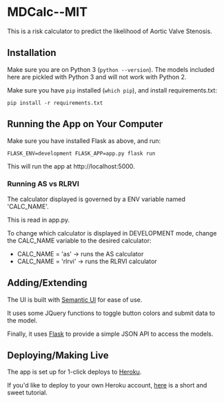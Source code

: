# MDCalc--MIT

This is a risk calculator to predict the likelihood of Aortic Valve Stenosis.

## Installation

Make sure you are on Python 3 (`python --version`). The models included here are pickled with Python 3 and will not work with Python 2.

Make sure you have `pip` installed (`which pip`), and install requirements.txt:

```
pip install -r requirements.txt
```

## Running the App on Your Computer

Make sure you have installed Flask as above, and run:

```
FLASK_ENV=development FLASK_APP=app.py flask run
```

This will run the app at http://localhost:5000.


### Running AS vs RLRVI

The calculator displayed is governed by a ENV variable named 'CALC_NAME'. 

This is read in app.py.

To change which calculator is displayed in DEVELOPMENT mode, change the CALC_NAME variable to the desired calculator:

  - CALC_NAME = 'as'    -> runs the AS calculator
  - CALC_NAME = 'rlrvi' -> runs the RLRVI calculator

## Adding/Extending

The UI is built with [Semantic UI](https://semantic-ui.com/introduction/getting-started.html) for ease of use.

It uses some JQuery functions to toggle button colors and submit data to the model.

Finally, it uses [Flask](https://flask.palletsprojects.com/en/1.1.x/quickstart/) to provide a simple JSON API to access the models.

## Deploying/Making Live

The app is set up for 1-click deploys to [Heroku](https://heroku.com).

If you'd like to deploy to your own Heroku account, [here](https://medium.com/@gitaumoses4/deploying-a-flask-application-on-heroku-e509e5c76524) is a short and sweet tutorial.
